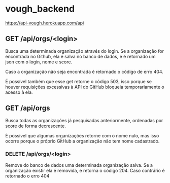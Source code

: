# vough_backend

https://api-vough.herokuapp.com/api

## GET /api/orgs/<**login**>
	
	
Busca uma determinada organização através do login. Se a organização for encontrada no Github, ela é salva no banco de dados, e é retornado um json com o login, nome e score.

Caso a organização não seja encontrada é retornado o código de erro 404.

É possível também que esse get retorne o código 503, isso porque se houver requisições excessivas à API do GitHub bloqueia temporariamente o acesso à ela. 


## GET /api/orgs

Busca todas as organizações já pesquisadas anteriormente, ordenadas por score de forma decrescente.

É possível que algumas organizações retorne com o nome nulo, mas isso ocorre porque o próprio GitHub a organização não tem nome cadastrado.

### DELETE /api/orgs/<**login**>
	
Remove do banco de dados uma determinada organização salva. Se a organização existir ela é removida, e retorna o código 204. Caso contrário é retornado o erro 404

